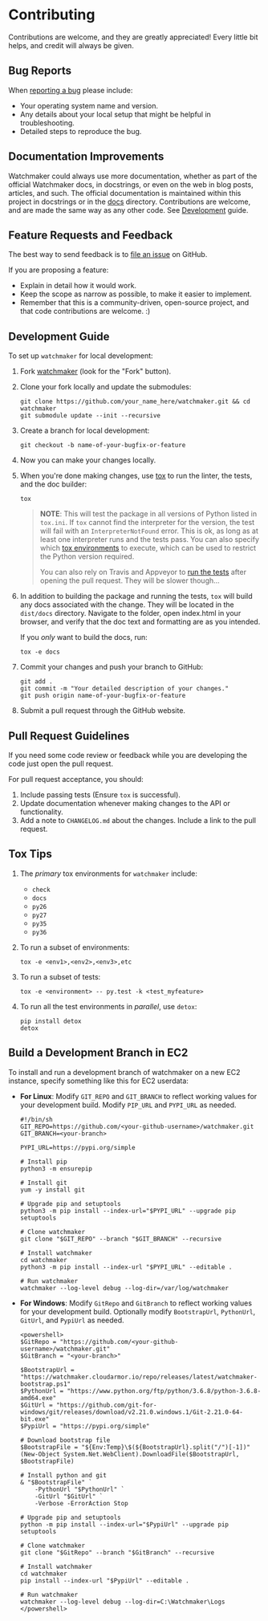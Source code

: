 # Contributing

Contributions are welcome, and they are greatly appreciated! Every little bit
helps, and credit will always be given.

## Bug Reports

When [reporting a bug][0] please include:

*   Your operating system name and version.
*   Any details about your local setup that might be helpful in
    troubleshooting.
*   Detailed steps to reproduce the bug.

## Documentation Improvements

Watchmaker could always use more documentation, whether as part of the official
Watchmaker docs, in docstrings, or even on the web in blog posts, articles, and
such. The official documentation is maintained within this project in
docstrings or in the [docs][3] directory. Contributions are
welcome, and are made the same way as any other code. See
[Development](#development-guide) guide.

## Feature Requests and Feedback

The best way to send feedback is to [file an issue][0] on GitHub.

If you are proposing a feature:

*   Explain in detail how it would work.
*   Keep the scope as narrow as possible, to make it easier to implement.
*   Remember that this is a community-driven, open-source project, and that
    code contributions are welcome. :)

## Development Guide

To set up `watchmaker` for local development:

1.  Fork [watchmaker](https://github.com/plus3it/watchmaker) (look for the
    "Fork" button).

2.  Clone your fork locally and update the submodules:

    ```shell
    git clone https://github.com/your_name_here/watchmaker.git && cd watchmaker
    git submodule update --init --recursive
    ```

3.  Create a branch for local development:

    ```shell
    git checkout -b name-of-your-bugfix-or-feature
    ```

4.  Now you can make your changes locally.

5.  When you're done making changes, use [tox][2] to run the linter, the tests,
    and the doc builder:

    ```shell
    tox
    ```

    > **NOTE**: This will test the package in all versions of Python listed in
    > `tox.ini`. If `tox` cannot find the interpreter for the version, the test
    > will fail with an `InterpreterNotFound` error. This is ok, as long as at
    > least one interpreter runs and the tests pass. You can also specify which
    > [tox environments](#tips) to execute, which can be used to restrict the
    > Python version required.
    >
    > You can also rely on Travis and Appveyor to [run the tests][1] after
    > opening the pull request. They will be slower though...

6.  In addition to building the package and running the tests, `tox` will build
    any docs associated with the change. They will be located in the
    `dist/docs` directory. Navigate to the folder, open index.html in your
    browser, and verify that the doc text and formatting are as you intended.

    If you _only_ want to build the docs, run:

    ```shell
    tox -e docs
    ```

7.  Commit your changes and push your branch to GitHub:

    ```shell
    git add .
    git commit -m "Your detailed description of your changes."
    git push origin name-of-your-bugfix-or-feature
    ```

8.  Submit a pull request through the GitHub website.

## Pull Request Guidelines

If you need some code review or feedback while you are developing the code just
open the pull request.

For pull request acceptance, you should:

1.  Include passing tests (Ensure `tox` is successful).
2.  Update documentation whenever making changes to the API or functionality.
3.  Add a note to `CHANGELOG.md` about the changes. Include a link to the
    pull request.

## Tox Tips

1.  The _primary_ tox environments for `watchmaker` include:

    *   `check`
    *   `docs`
    *   `py26`
    *   `py27`
    *   `py35`
    *   `py36`

2.  To run a subset of environments:

    ```shell
    tox -e <env1>,<env2>,<env3>,etc
    ```

3.  To run a subset of tests:

    ```shell
    tox -e <environment> -- py.test -k <test_myfeature>
    ```

4.  To run all the test environments in _parallel_, use `detox`:

    ```shell
    pip install detox
    detox
    ```

## Build a Development Branch in EC2

To install and run a development branch of watchmaker on a new EC2 instance,
specify something like this for EC2 userdata:

*   **For Linux**: Modify `GIT_REPO` and `GIT_BRANCH` to reflect working
    values for your development build. Modify `PIP_URL` and `PYPI_URL` as
    needed.

    ```shell
    #!/bin/sh
    GIT_REPO=https://github.com/<your-github-username>/watchmaker.git
    GIT_BRANCH=<your-branch>

    PYPI_URL=https://pypi.org/simple

    # Install pip
    python3 -m ensurepip

    # Install git
    yum -y install git

    # Upgrade pip and setuptools
    python3 -m pip install --index-url="$PYPI_URL" --upgrade pip setuptools

    # Clone watchmaker
    git clone "$GIT_REPO" --branch "$GIT_BRANCH" --recursive

    # Install watchmaker
    cd watchmaker
    python3 -m pip install --index-url "$PYPI_URL" --editable .

    # Run watchmaker
    watchmaker --log-level debug --log-dir=/var/log/watchmaker
    ```

*   **For Windows**: Modify `GitRepo` and `GitBranch` to reflect working
    values for your development build. Optionally modify `BootstrapUrl`,
    `PythonUrl`, `GitUrl`, and `PypiUrl` as needed.

    ```shell
    <powershell>
    $GitRepo = "https://github.com/<your-github-username>/watchmaker.git"
    $GitBranch = "<your-branch>"

    $BootstrapUrl = "https://watchmaker.cloudarmor.io/repo/releases/latest/watchmaker-bootstrap.ps1"
    $PythonUrl = "https://www.python.org/ftp/python/3.6.8/python-3.6.8-amd64.exe"
    $GitUrl = "https://github.com/git-for-windows/git/releases/download/v2.21.0.windows.1/Git-2.21.0-64-bit.exe"
    $PypiUrl = "https://pypi.org/simple"

    # Download bootstrap file
    $BootstrapFile = "${Env:Temp}\$(${BootstrapUrl}.split("/")[-1])"
    (New-Object System.Net.WebClient).DownloadFile($BootstrapUrl, $BootstrapFile)

    # Install python and git
    & "$BootstrapFile" `
        -PythonUrl "$PythonUrl" `
        -GitUrl "$GitUrl" `
        -Verbose -ErrorAction Stop

    # Upgrade pip and setuptools
    python -m pip install --index-url="$PypiUrl" --upgrade pip setuptools

    # Clone watchmaker
    git clone "$GitRepo" --branch "$GitBranch" --recursive

    # Install watchmaker
    cd watchmaker
    pip install --index-url "$PypiUrl" --editable .

    # Run watchmaker
    watchmaker --log-level debug --log-dir=C:\Watchmaker\Logs
    </powershell>
    ```

[0]: https://github.com/plus3it/watchmaker/issues
[1]: https://travis-ci.org/plus3it/watchmaker/pull_requests
[2]: https://tox.readthedocs.io/en/latest/install.html
[3]: https://github.com/plus3it/watchmaker/tree/main/docs
